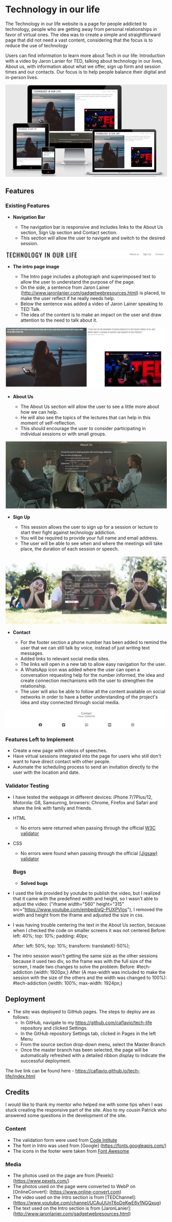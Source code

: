 
# Technology in our life

The Technology in our life website is a page for people addicted to technology, people who are getting away from personal relationships in favor of virtual ones.
The idea was to create a simple and straightforward page that did not need a vast content, considering that the focus is to reduce the use of technology 

Users can find information to learn more about Tech in our life: Introduction with a video by Jaron Lanier for TED, talking about technology in our lives, About us, with information about what we offer, sign up form and session times and our contacts. Our focus is to help people balance their digital and in-person lives. 


![Responsice Mockup](https://github.com/caflavio/tech-life/blob/main/assets/images/readme/mockup.png)


## Features

### Existing Features

- __Navigation Bar__

    - The navigation bar is responsive and includes links to the About Us section, Sign Up section and Contact section.
    - This section will allow the user to navigate and switch to the desired session.

![Nav Bar](https://github.com/caflavio/tech-life/blob/main/assets/images/readme/nav.png)

- __The intro page image__

    - The Intro page includes a photograph and superimposed text to allow the user to understand the purpose of the page.
    - On the side, a sentence from Jaron Lainer (http://www.jaronlanier.com/gadgetwebresources.html) is placed, to make the user reflect if he really needs help.
    - Below the sentence was added a video of Jaron Lainer speaking to TED Talk.
    - The idea of the content is to make an impact on the user and draw attention to the need to talk about it.

![Intro](https://github.com/caflavio/tech-life/blob/main/assets/images/readme/intro.png)

- __About Us__

    - The About Us section will allow the user to see a little more about how we can help.
    - He will also see the topics of the lectures that can help in this moment of self-reflection.
    - This should encourage the user to consider participating in individual sessions or with small groups. 

![About Us](https://github.com/caflavio/tech-life/blob/main/assets/images/readme/aboutus.png)

- __Sign Up__

    - This session allows the user to sign up for a session or lecture to start their fight against technology addiction.
    - You will be required to provide your full name and email address.
    - The user will be able to see when and where the meetings will take place, the duration of each session or speech. 

![Sign Up](https://github.com/caflavio/tech-life/blob/main/assets/images/readme/form.png)

- __Contact__

    - For the footer section a phone number has been added to remind the user that we can still talk by voice, instead of just writing text messages.
    - Added links to relevant social media sites.
    - The links will open in a new tab to allow easy navigation for the user.
    - A WhatsApp icon was added where the user can open a conversation requesting help for the number informed, the idea and create connection mechanisms with the user to strengthen the relationship.
    - The user will also be able to follow all the content available on social networks in order to have a better understanding of the project's idea and stay connected through social media.

![Contact](https://github.com/caflavio/tech-life/blob/main/assets/images/readme/contact.png)

### Features Left to Implement

- Create a new page with videos of speeches.
- Have virtual sessions integrated into the page for users who still don't want to have direct contact with other people.
- Automate the scheduling process to send an invitation directly to the user with the location and date.

### Validator Testing 

- I have tested the webpage in different devices: iPhone 7/7Plus/12, Motorola: G8, Samsumng, browsers: Chrome, Firefox and Safari and share the link with family and friends.
- HTML
  - No errors were returned when passing through the official [W3C validator](https://validator.w3.org/nu/?doc=https%3A%2F%2Fcaflavio.github.io%2Ftech-life%2F)
- CSS
  - No errors were found when passing through the official [(Jigsaw) validator](https://jigsaw.w3.org/css-validator/validator?uri=https%3A%2F%2Fcaflavio.github.io%2Ftech-life%2F&profile=css3svg&usermedium=all&warning=1&vextwarning=&lang=en)

  ### Bugs

  - __Solved bugs__

- I used the link provided by youtube to publish the video, but I realized that it came with the predefined width and height, so I wasn't able to adjust the video: ("iframe width="560" height="315" src="https://www.youtube.com/embed/qQ-PUXPVlos"), I removed the  width and height from the iframe and adjusted the size in css.

- I was having trouble centering the text in the About Us section, because when I checked the code on smaller screens it was not centered
    Before:    
    left: 40%;
    top: 10%;
    padding: 40px;
    
    After:
    left: 50%;
    top: 10%;
    transform: translateX(-50%);

- The intro session wasn't getting the same size as the other sessions because it used two div, so the frame was with the full size of the screen, I made two changes to solve the problem:
    Before:
    #tech-addiction {width: 1920px;}
    After (A max-width was included to make the session with the size of the others and the width was changed to 100%):
    #tech-addiction {width: 100%; max-width: 1924px;}

## Deployment

- The site was deployed to GitHub pages. The steps to deploy are as follows:
    - In GitHub, navigate to my https://github.com/caflavio/tech-life repository and clicked Settings.  
    - In the GitHub repository Settings tab, clicked in Pages in the left Menu
    - From the source section drop-down menu, select the Master Branch
    - Once the master branch has been selected, the page will be automatically refreshed with a detailed ribbon display to indicate the successful deployment. 

The live link can be found here - https://caflavio.github.io/tech-life/index.html

## Credits

I would like to thank my mentor who helped me with some tips when I was stuck creating the responsive part of the site.
Also to my cousin Patrick who answered some questions in the development of the site. 

### Content 

- The validation form were used from [Code Intitute](https://formdump.codeinstitute.net/)
- The font in Intro was used from [Google] (https://fonts.googleapis.com/)
- The icons in the footer were taken from [Font Awesome](https://fontawesome.com/)

### Media

- The photos used on the page are from [Pexels]: (https://www.pexels.com/)
- The photos used on the page were converted to WebP on [OnlineConvert]: (https://www.online-convert.com)
- The video used on the Intro section is from [TEDChannel]: (https://www.youtube.com/channel/UCAuUUnT6oDeKwE6v1NGQxug)
- The text used on the Intro section is from [JaronLanier]: (http://www.jaronlanier.com/gadgetwebresources.html)